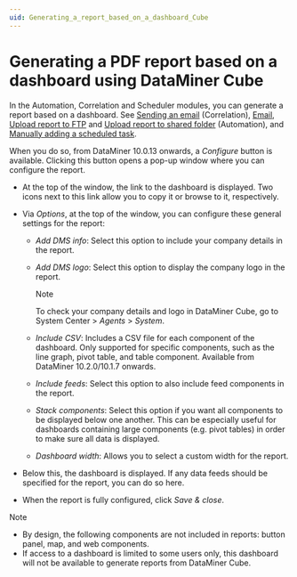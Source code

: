 ```yaml
---
uid: Generating_a_report_based_on_a_dashboard_Cube
---
```


# Generating a PDF report based on a dashboard using DataMiner Cube

In the Automation, Correlation and Scheduler modules, you can generate a report based on a dashboard. See [Sending an email](xref:Sending_an_email) (Correlation), [Email](xref:Email), [Upload report to FTP](xref:Upload_report_to_FTP) and [Upload report to shared folder](xref:Upload_report_to_shared_folder) (Automation), and [Manually adding a scheduled task](xref:Manually_adding_a_scheduled_task).

When you do so, from DataMiner 10.0.13 onwards, a *Configure* button is available. Clicking this button opens a pop-up window where you can configure the report.

- At the top of the window, the link to the dashboard is displayed. Two icons next to this link allow you to copy it or browse to it, respectively.

- Via *Options*, at the top of the window, you can configure these general settings for the report:

  - *Add DMS info*: Select this option to include your company details in the report.

  - *Add DMS logo*: Select this option to display the company logo in the report.

    > [!NOTE]
    > To check your company details and logo in DataMiner Cube, go to System Center \> *Agents* > *System*.

  - *Include CSV*: Includes a CSV file for each component of the dashboard. Only supported for specific components, such as the line graph, pivot table, and table component. Available from DataMiner 10.2.0/10.1.7 onwards.

  - *Include feeds*: Select this option to also include feed components in the report.

  - *Stack components*: Select this option if you want all components to be displayed below one another. This can be especially useful for dashboards containing large components (e.g. pivot tables) in order to make sure all data is displayed.

  - *Dashboard width*: Allows you to select a custom width for the report.

- Below this, the dashboard is displayed. If any data feeds should be specified for the report, you can do so here.

- When the report is fully configured, click *Save & close*.

> [!NOTE]
>
> - By design, the following components are not included in reports: button panel, map, and web components.
> - If access to a dashboard is limited to some users only, this dashboard will not be available to generate reports from DataMiner Cube.
